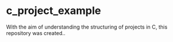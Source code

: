 # c_project_example
With the aim of understanding the structuring of projects in C, this repository was created..
